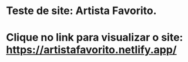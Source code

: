 <h1>Teste de site: Artista Favorito.<h1>

Clique no link para visualizar o site: https://artistafavorito.netlify.app/
